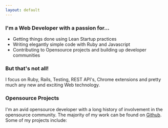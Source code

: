 ```yaml
---
layout: default
---
```


### I'm a Web Developer with a passion for...

* Getting things done using Lean Startup practices
* Writing elegantly simple code with Ruby and Javascript
* Contributing to Opensource projects and building up developer communities

### But that's not all!

I focus on Ruby, Rails, Testing, REST API's, Chrome extensions and pretty much any new and exciting Web technology.

### Opensource Projects

I'm an avid opensource developer with a long history of involvement in the opensource community.
The majority of my work can be found on [Github](https://github.com/wireframe).
Some of my projects include:
<div id="popular_repos"></div>
